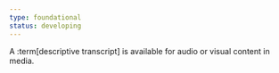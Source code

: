 ```yaml
---
type: foundational
status: developing
---
```


A :term[descriptive transcript] is available for audio or visual content in media.
